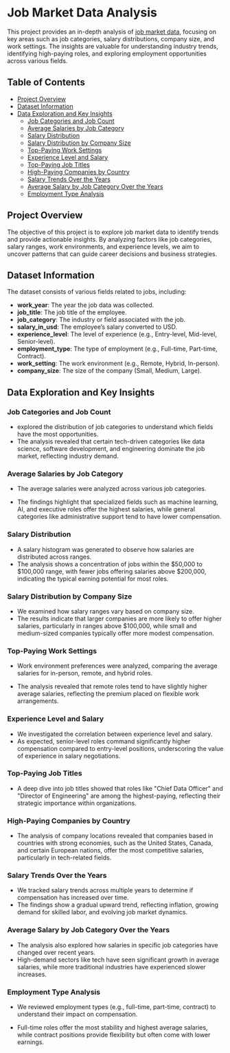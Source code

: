 # Job Market Data Analysis

This project provides an in-depth analysis of [job market data](datajobs.csv), focusing on key areas such as job categories, salary distributions, company size, and work settings. The insights are valuable for understanding industry trends, identifying high-paying roles, and exploring employment opportunities across various fields.

## Table of Contents

- [Project Overview](#project-overview)
- [Dataset Information](#dataset-information)
- [Data Exploration and Key Insights](#data-exploration-and-key-insights)
  - [Job Categories and Job Count](#job-categories-and-job-count)
  - [Average Salaries by Job Category](#average-salaries-by-job-category)
  - [Salary Distribution](#salary-distribution)
  - [Salary Distribution by Company Size](#salary-distribution-by-company-size)
  - [Top-Paying Work Settings](#top-paying-work-settings)
  - [Experience Level and Salary](#experience-level-and-salary)
  - [Top-Paying Job Titles](#top-paying-job-titles)
  - [High-Paying Companies by Country](#high-paying-companies-by-country)
  - [Salary Trends Over the Years](#salary-trends-over-the-years)
  - [Average Salary by Job Category Over the Years](#average-salary-by-job-category-over-the-years)
  - [Employment Type Analysis](#employment-type-analysis)

## Project Overview

The objective of this project is to explore job market data to identify trends and provide actionable insights. By analyzing factors like job categories, salary ranges, work environments, and experience levels, we aim to uncover patterns that can guide career decisions and business strategies.

## Dataset Information

The dataset consists of various fields related to jobs, including:
- **work_year**: The year the job data was collected.
- **job_title**: The job title of the employee.
- **job_category**: The industry or field associated with the job.
- **salary_in_usd**: The employee’s salary converted to USD.
- **experience_level**: The level of experience (e.g., Entry-level, Mid-level, Senior-level).
- **employment_type**: The type of employment (e.g., Full-time, Part-time, Contract).
- **work_setting**: The work environment (e.g., Remote, Hybrid, In-person).
- **company_size**: The size of the company (Small, Medium, Large).

## Data Exploration and Key Insights

### Job Categories and Job Count

- explored the distribution of job categories to understand which fields have the most opportunities. 
- The analysis revealed that certain tech-driven categories like data science, software development, and engineering dominate the job market, reflecting industry demand.

### Average Salaries by Job Category

- The average salaries were analyzed across various job categories. 

- The findings highlight that specialized fields such as machine learning, AI, and executive roles offer the highest salaries, while general categories like administrative support tend to have lower compensation.

### Salary Distribution

- A salary histogram was generated to observe how salaries are distributed across ranges. 
- The analysis shows a concentration of jobs within the $50,000 to $100,000 range, with fewer jobs offering salaries above $200,000, indicating the typical earning potential for most roles.

### Salary Distribution by Company Size

- We examined how salary ranges vary based on company size. 
- The results indicate that larger companies are more likely to offer higher salaries, particularly in ranges above $100,000, while small and medium-sized companies typically offer more modest compensation.

### Top-Paying Work Settings

- Work environment preferences were analyzed, comparing the average salaries for in-person, remote, and hybrid roles.

- The analysis revealed that remote roles tend to have slightly higher average salaries, reflecting the premium placed on flexible work arrangements.

### Experience Level and Salary

- We investigated the correlation between experience level and salary. 
- As expected, senior-level roles command significantly higher compensation compared to entry-level positions, underscoring the value of experience in salary negotiations.

### Top-Paying Job Titles

- A deep dive into job titles showed that roles like "Chief Data Officer" and "Director of Engineering" are among the highest-paying, reflecting their strategic importance within organizations.

### High-Paying Companies by Country

- The analysis of company locations revealed that companies based in countries with strong economies, such as the United States, Canada, and certain European nations, offer the most competitive salaries, particularly in tech-related fields.

### Salary Trends Over the Years

- We tracked salary trends across multiple years to determine if compensation has increased over time. 
- The findings show a gradual upward trend, reflecting inflation, growing demand for skilled labor, and evolving job market dynamics.

### Average Salary by Job Category Over the Years

- The analysis also explored how salaries in specific job categories have changed over recent years. 
- High-demand sectors like tech have seen significant growth in average salaries, while more traditional industries have experienced slower increases.

### Employment Type Analysis

- We reviewed employment types (e.g., full-time, part-time, contract) to understand their impact on compensation. 

- Full-time roles offer the most stability and highest average salaries, while contract positions provide flexibility but often come with lower earnings.